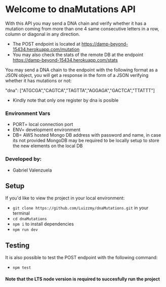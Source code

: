 # Welcome to dnaMutations API
With this API you may send a DNA chain and verify whether it has a mutation coming from more than one 4 same consecutive letters in a row, column or diagonal in any direction.
- The POST endpoint is located at https://damp-beyond-15434.herokuapp.com/mutation
- You may also check the stats of the remote DB at the endpoint https://damp-beyond-15434.herokuapp.com/stats

You may send a DNA chain to the endpoint with the following format as a JSON object, you will get a response in the form of a JSON verifying whether it has mutations or not:

"dna": ["ATGCGA","CAGTCA","TAGTTA","AGGAGA","GACTCA","TTATTT"]

- Kindly note that only one register by dna is posible

### Environment Vars
- PORT= local connection port
- ENV= development environment
- DB= AWS hosted Mongo DB address with password and name, in case its not provided MongoDB may be required to be locally setup to store the new elements on the local DB 

### Developed by:
- Gabriel Valenzuela

## Setup

If you'd like to view the project in your local environment:

-  `git clone https://github.com/Luizzmy/dnaMutations.git` in your terminal
-  `cd dnaMutations`
-  `npm i`  to install dependencies
-  `npm run dev`

## Testing

It is also possible to test the POST endpoint with the following command:
- `npm test`

#### Note that the LTS node version is required to succesfully run the project 

